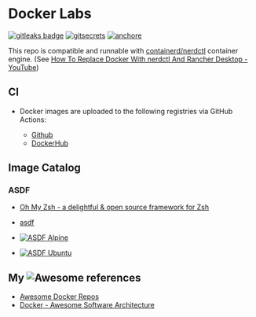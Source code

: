 # Docker Labs

[![gitleaks badge](https://img.shields.io/badge/protected%20by-gitleaks-blue)](https://github.com/zricethezav/gitleaks#pre-commit) [![gitsecrets](https://img.shields.io/badge/protected%20by-gitsecrets-blue)](https://github.com/awslabs/git-secrets) [![anchore](https://img.shields.io/badge/scan%20by-anchore-blue)](https://github.com/anchore/scan-action)

This repo is compatible and runnable with [containerd/nerdctl](https://github.com/containerd/nerdctl) container engine. (See [How To Replace Docker With nerdctl And Rancher Desktop - YouTube](https://www.youtube.com/watch?v=evWPib0iNgY))

## CI

* Docker images are uploaded to the following registries via GitHub Actions:

  * [Github](https://github.com/carlosrodlop?tab=packages&repo_name=docker-labs)
  * [DockerHub](https://hub.docker.com/u/carlosrodlop)

## Image Catalog

### ASDF

* [Oh My Zsh - a delightful & open source framework for Zsh](https://ohmyz.sh/)
* [asdf](https://asdf-vm.com/)

* [![ASDF Alpine](https://github.com/carlosrodlop/docker-labs/actions/workflows/ci_asdf.alpine.ub.yaml/badge.svg)](https://github.com/carlosrodlop/carlosrodlop-src/actions/workflows/ci_asdf.alpine.ub.yaml)
* [![ASDF Ubuntu](https://github.com/carlosrodlop/docker-labs/actions/workflows/ci_asdf.ubuntu.ub.yaml/badge.svg)](https://github.com/carlosrodlop/carlosrodlop-src/actions/workflows/ci_asdf.ubuntu.ub.yaml)

## My ![Awesome](https://cdn.rawgit.com/sindresorhus/awesome/d7305f38d29fed78fa85652e3a63e154dd8e8829/media/badge.svg) references

* [Awesome Docker Repos](https://github.com/stars/carlosrodlop/lists/docker)
* [Docker - Awesome Software Architecture](https://awesome-architecture.com/devops/docker/docker/)